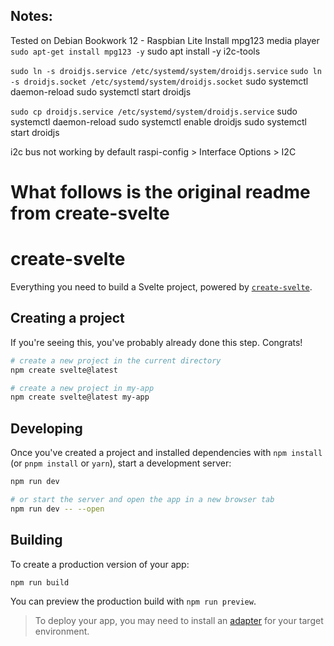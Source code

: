

## Notes:
Tested on Debian Bookwork 12 - Raspbian Lite
Install mpg123 media player `sudo apt-get install mpg123 -y`
sudo apt install -y i2c-tools

`sudo ln -s droidjs.service /etc/systemd/system/droidjs.service`
`sudo ln -s droidjs.socket /etc/systemd/system/droidjs.socket`
sudo systemctl daemon-reload
sudo systemctl start droidjs

`sudo cp droidjs.service /etc/systemd/system/droidjs.service`
sudo systemctl daemon-reload
sudo systemctl enable droidjs
sudo systemctl start droidjs

i2c bus not working by default
raspi-config > Interface Options > I2C


# What follows is the original readme from create-svelte
# create-svelte

Everything you need to build a Svelte project, powered by [`create-svelte`](https://github.com/sveltejs/kit/tree/main/packages/create-svelte).

## Creating a project

If you're seeing this, you've probably already done this step. Congrats!

```bash
# create a new project in the current directory
npm create svelte@latest

# create a new project in my-app
npm create svelte@latest my-app
```

## Developing

Once you've created a project and installed dependencies with `npm install` (or `pnpm install` or `yarn`), start a development server:

```bash
npm run dev

# or start the server and open the app in a new browser tab
npm run dev -- --open
```

## Building

To create a production version of your app:

```bash
npm run build
```

You can preview the production build with `npm run preview`.

> To deploy your app, you may need to install an [adapter](https://kit.svelte.dev/docs/adapters) for your target environment.
